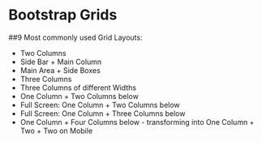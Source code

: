 # Bootstrap Grids

##9 Most commonly used Grid Layouts:

- Two Columns
- Side Bar + Main Column
- Main Area + Side Boxes
- Three Columns
- Three Columns of different Widths
- One Column + Two Columns below
- Full Screen: One Column + Two Columns below
- Full Screen: One Column + Three Columns below
- One Column + Four Columns below - transforming into One Column + Two + Two on Mobile
